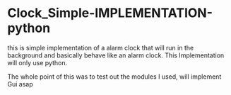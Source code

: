 # Clock_Simple-IMPLEMENTATION-python

this is simple implementation of a alarm clock that will run in the background and basically behave like an alarm clock.
This Implementation will only use python.


The whole point of this was to test out the modules I used, will implement Gui asap
